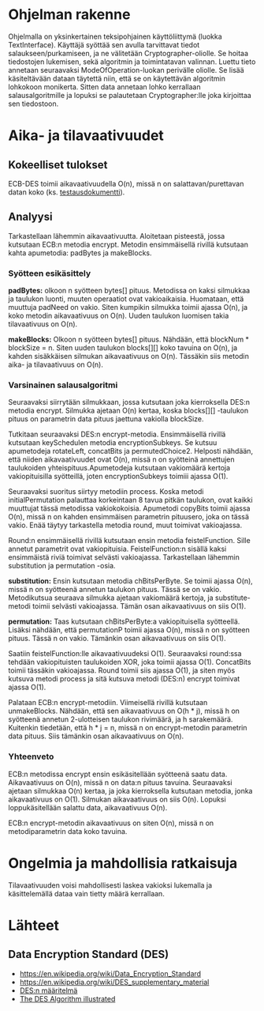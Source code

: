 # Ohjelman rakenne
Ohjelmalla on yksinkertainen teksipohjainen käyttöliittymä (luokka TextInterface). 
Käyttäjä syöttää sen avulla tarvittavat tiedot salaukseen/purkamiseen, ja ne välitetään
Cryptographer-oliolle. Se hoitaa tiedostojen lukemisen, sekä algoritmin ja toimintatavan valinnan.
Luettu tieto annetaan seuraavaksi ModeOfOperation-luokan perivälle oliolle. Se lisää käsiteltävään
dataan täytettä niin, että se on käytettävän algoritmin lohkokoon monikerta. Sitten data annetaan 
lohko kerrallaan salausalgoritmille ja lopuksi se palautetaan Cryptographer:lle joka kirjoittaa
sen tiedostoon.

# Aika- ja tilavaativuudet

## Kokeelliset tulokset

ECB-DES toimii aikavaativuudella O(n), missä n on salattavan/purettavan datan koko
(ks. [testausdokumentti](testausdokumentti.md)).

## Analyysi
Tarkastellaan lähemmin aikavaativuutta. Aloitetaan pisteestä, jossa kutsutaan ECB:n metodia
encrypt. Metodin ensimmäisellä rivillä kutsutaan kahta apumetodia: padBytes ja makeBlocks.

### Syötteen esikäsittely

__padBytes:__ olkoon n syötteen bytes[] pituus. Metodissa on kaksi silmukkaa ja taulukon
luonti, muuten operaatiot ovat vakioaikaisia. Huomataan, että muuttuja padNeed on vakio. 
Siten kumpikin silmukka toimii ajassa O(n), ja koko metodin aikavaativuus on O(n).
Uuden taulukon luomisen takia tilavaativuus on O(n).

__makeBlocks:__ Olkoon n syötteen bytes[] pituus. Nähdään, että blockNum * blockSize = n.
Siten uuden taulukon blocks[][] koko tavuina on O(n), ja kahden sisäkkäisen silmukan aikavaativuus
on O(n). Tässäkin siis metodin aika- ja tilavaativuus on O(n).

### Varsinainen salausalgoritmi

Seuraavaksi siirrytään silmukkaan, jossa kutsutaan joka kierroksella DES:n metodia
encrypt. Silmukka ajetaan O(n) kertaa, koska blocks[][] -taulukon pituus on
parametrin data pituus jaettuna vakiolla blockSize.

Tutkitaan seuraavaksi DES:n encrypt-metodia. Ensimmäisellä rivillä kutsutaan keySchedulen
metodia encryptionSubkeys. Se kutsuu apumetodeja rotateLeft, concatBits ja permutedChoice2. 
Helposti nähdään, että niiden aikavaativuudet ovat O(n), missä n on syötteinä annettujen
taulukoiden yhteispituus.Apumetodeja kutsutaan vakiomäärä kertoja vakiopituisilla syötteillä,
joten encryptionSubkeys toimiii ajassa O(1).

Seuraavaksi suoritus siirtyy metodiin process. Koska metodi initialPermutation palauttaa
korkeintaan 8 tavua pitkän taulukon, ovat kaikki muuttujat tässä metodissa vakiokokoisia.
Apumetodi copyBits toimii ajassa O(n), missä n on kahden ensimmäisen parametrin
pituusero, joka on tässä vakio. Enää täytyy tarkastella metodia round, muut toimivat
vakioajassa.

Round:n ensimmäisellä rivillä kutsutaan ensin metodia feistelFunction. Sille annetut
parametrit ovat vakiopituisia. FeistelFunction:n sisällä kaksi ensimmäistä riviä toimivat selvästi
vakioajassa. Tarkastellaan lähemmin substitution ja permutation -osia.

__substitution:__ Ensin kutsutaan metodia chBitsPerByte. Se toimii ajassa O(n),
missä n on syötteenä annetun taulukon pituus. Tässä se on vakio. Metodikutsua
seuraava silmukka ajetaan vakiomäärä kertoja, ja substitute-metodi toimii selvästi
vakioajassa. Tämän osan aikavaativuus on siis O(1).

__permutation:__ Taas kutsutaan chBitsPerByte:a vakiopituisella syötteellä. Lisäksi 
nähdään, että permutationP toimii ajassa O(n), missä n on syötteen pituus. Tässä
n on vakio. Tämänkin osan aikavaativuus on siis O(1).

Saatiin feistelFunction:lle aikavaativuudeksi O(1). Seuraavaksi round:ssa tehdään
vakiopituisten taulukoiden XOR, joka toimii ajassa O(1). ConcatBits toimii tässäkin
vakioajassa. Round toimii siis ajassa O(1), ja siten myös kutsuva metodi process ja
sitä kutsuva metodi (DES:n) encrypt toimivat ajassa O(1).

Palataan ECB:n encrypt-metodiin. Viimeisellä rivillä kutsutaan unmakeBlocks. Nähdään, että
sen aikavaativuus on O(h * j), missä h on syötteenä annetun 2-ulotteisen taulukon 
rivimäärä, ja h sarakemäärä. Kuitenkin tiedetään, että h * j = n, missä n on
encrypt-metodin parametrin data pituus. Siis tämänkin osan aikavaativuus on O(n).

### Yhteenveto
ECB:n metodissa encrypt ensin esikäsitellään syötteenä saatu data. Aikavaativuus on O(n),
missä n on data:n pituus tavuina. Seuraavaksi ajetaan silmukkaa O(n) kertaa, ja joka
kierroksella kutsutaan metodia, jonka aikavaativuus on O(1). Silmukan aikavaativuus on
siis O(n). Lopuksi loppukäsitellään salattu data, aikavaativuus O(n).

ECB:n encrypt-metodin aikavaativuus on siten O(n), missä n on metodiparametrin data
koko tavuina.

# Ongelmia ja mahdollisia ratkaisuja
Tilavaativuuden voisi mahdollisesti laskea vakioksi lukemalla ja käsittelemällä dataa vain tietty määrä kerrallaan.

# Lähteet
## Data Encryption Standard (DES)
* https://en.wikipedia.org/wiki/Data_Encryption_Standard
* https://en.wikipedia.org/wiki/DES_supplementary_material
* [DES:n määritelmä](http://csrc.nist.gov/publications/fips/fips46-3/fips46-3.pdf)
* [The DES Algorithm illustrated](http://page.math.tu-berlin.de/~kant/teaching/hess/krypto-ws2006/des.htm)
